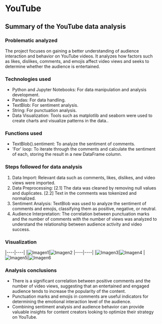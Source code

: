 # YouTube
## Summary of the YouTube data analysis
### Problematic analyzed
The project focuses on gaining a better understanding of audience interaction and behavior on YouTube videos. It analyzes how factors such as likes, dislikes, comments, and emojis affect video views and seeks to determine whether the audience is entertained​​.

### Technologies used
- Python and Jupyter Notebooks: For data manipulation and analysis development.
- Pandas: For data handling.
- TextBlob: For sentiment analysis.
- String: For punctuation analysis.
- Data Visualization: Tools such as matplotlib and seaborn were used to create charts and visualize patterns in the data..

### Functions used
- TextBlob().sentiment: To analyze the sentiment of comments.
- 'For' loop: To iterate through the comments and calculate the sentiment of each, storing the result in a new DataFrame column​​.

### Steps followed for data analysis
1. Data Import: Relevant data such as comments, likes, dislikes, and video views were imported.
2. Data Preprocessing: [2.1] The data was cleaned by removing null values and duplicates. [2.2] Text in the comments was tokenized and normalized.
3. Sentiment Analysis: TextBlob was used to analyze the sentiment of comments and emojis, classifying them as positive, negative, or neutral​​.
4. Audience Interpretation: The correlation between punctuation marks and the number of comments with the number of views was analyzed to understand the relationship between audience activity and video success​​.

### Visualization 
|----|----|
|![Imagen1]()|![Imagen2]()
|----|----|
|![Imagen3]()|![Imagen4]()
|![Imagen5]()|![Imagen6]()

### Analysis conclusions
- There is a significant correlation between positive comments and the number of video views, suggesting that an entertained and engaged audience tends to increase the popularity of the content.
- Punctuation marks and emojis in comments are useful indicators for determining the emotional interaction level of the audience.
- Combining sentiment analysis and audience behavior can provide valuable insights for content creators looking to optimize their strategy on YouTube​​.
